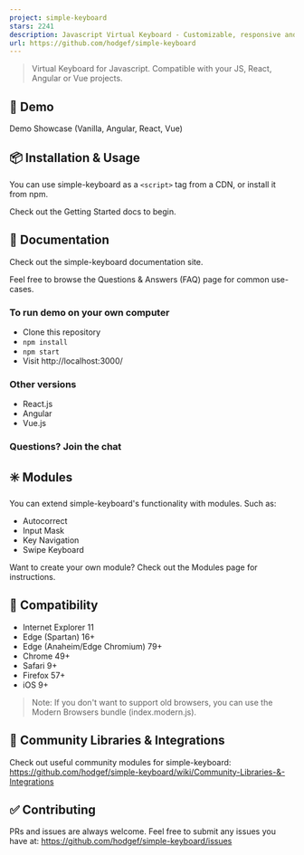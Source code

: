 ```yaml
---
project: simple-keyboard
stars: 2241
description: Javascript Virtual Keyboard - Customizable, responsive and lightweight
url: https://github.com/hodgef/simple-keyboard
---
```


> Virtual Keyboard for Javascript. Compatible with your JS, React, Angular or Vue projects.

🚀 Demo
-------

Demo Showcase (Vanilla, Angular, React, Vue)

📦 Installation & Usage
-----------------------

You can use simple-keyboard as a `<script>` tag from a CDN, or install it from npm.

Check out the Getting Started docs to begin.

📖 Documentation
----------------

Check out the simple-keyboard documentation site.

Feel free to browse the Questions & Answers (FAQ) page for common use-cases.

### To run demo on your own computer

-   Clone this repository
-   `npm install`
-   `npm start`
-   Visit http://localhost:3000/

### Other versions

-   React.js
-   Angular
-   Vue.js

### Questions? Join the chat

✳️ Modules
----------

You can extend simple-keyboard's functionality with modules. Such as:

-   Autocorrect
-   Input Mask
-   Key Navigation
-   Swipe Keyboard

Want to create your own module? Check out the Modules page for instructions.

🎯 Compatibility
----------------

-   Internet Explorer 11
-   Edge (Spartan) 16+
-   Edge (Anaheim/Edge Chromium) 79+
-   Chrome 49+
-   Safari 9+
-   Firefox 57+
-   iOS 9+

> Note: If you don't want to support old browsers, you can use the Modern Browsers bundle (index.modern.js).

🔶 Community Libraries & Integrations
-------------------------------------

Check out useful community modules for simple-keyboard:  
https://github.com/hodgef/simple-keyboard/wiki/Community-Libraries-&-Integrations

✅ Contributing
--------------

PRs and issues are always welcome. Feel free to submit any issues you have at: https://github.com/hodgef/simple-keyboard/issues
